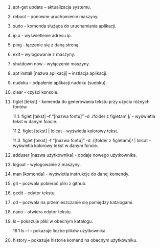 1. apt-get update – aktualizacja systemu. 

2. reboot – ponowne uruchomienie maszyny. 

3. sudo – komenda służąca do uruchamiania aplikacji. 

4. ip a - wyświetlenie adresu ip. 

5. ping - łączenie się z daną stroną. 

6. exit – wylogowanie z maszyny. 

7. shutdown now - wyłączenie maszyny. 

8. apt install [nazwa aplikacji] – instlacja aplikacji. 

9. nudoku – odpalenie aplikacji nudoku (sudoku). 

10. clear - czyści konsole. 

11. figlet [tekst] -  komenda do generowania tekstu przy użyciu różnych fontów. 

    11.1. figlet [tekst] –f “[nazwa fontu]” -d ./folder z figletami]/ - wyświetla tekst w danym foncie. 

    11.2. figlet [tekst] | lolcat - wyświetla kolorowy tekst. 

    11.3. figlet [tekst] -f “[nazwa fontu]” -d ./[folder z figletami]/ | lolcat - wyświetla kolorowy tekst w danym foncie. 

12. adduser [nazwa użytkownika] - dodaje nowego użytkownika. 

13. logout – wylogowanie z maszyny. 

14. man [komenda] - wyświetla instrukcje do danej komendy. 

15. git – pozwala pobierać pliki z github. 

16. gedit – edytor tekstu. 

17. cd – pozwala na przemieszczanie się pomiędzy katalogami. 

18. nano – otwiera edytor tekstu. 

19. ls – pokazuje pliki w obecnym katalogu. 

      19.1 ls –l – pokazuje liczbe plików użytkownika. 

20. history – pokazuje historie komend na obecnym użytkowniku. 
